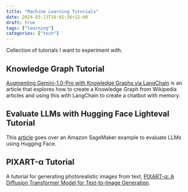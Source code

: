 ```yaml
---
title: "Machine Learning Tutorials"
date: 2024-03-13T16:01:26+12:00
draft: true
tags: ["learning"]
categories: ["tech"]
---
```


Collection of tutorials I want to experiment with.

<!--more-->

## Knowledge Graph Tutorial

[Augmenting Gemini-1.0-Pro with Knowledge Graphs via LangChain](https://medium.com/google-cloud/augmenting-gemini-1-0-pro-with-knowledge-graphs-via-langchain-bacc2804c423) is an article that explores how to create a Knowledge Graph from Wikipedia articles and using this with LangChain to create a chatbot with memory.

## Evaluate LLMs with Hugging Face Lighteval Tutorial

This [article](https://www.philschmid.de/sagemaker-evaluate-llm-lighteval) goes over an Amazon SageMaker example to evaluate LLMs using Hugging Face.

## PIXART-α Tutorial

A tutorial for generating photorealistic images from text, [PIXART-α: A Diffusion Transformer Model for Text-to-Image Generation](https://mlops.community/pixart-%CE%B1-a-diffusion-transformer-model-for-text-to-image-generation/).